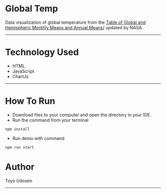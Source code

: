 # Global Temp

Data visualization of global temperature from the [Table of Global and Hemispheric Monthly Means and Annual Means/](https://data.giss.nasa.gov/gistemp/) updated by NASA.

---

# Technology Used

- HTML
- JavaScript
- ChartJs

---

# How To Run

- Download files to your computer and open the directory in your IDE.
- Run the command from your terminal

```
npm install
```

- Run demo with command

```
npm run start
```

# Author

Toyo Udosen

---
